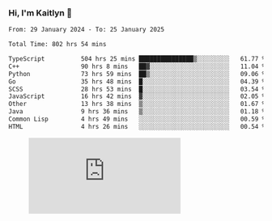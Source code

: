 ### Hi, I'm Kaitlyn 👋
<!--START_SECTION:waka-->

```txt
From: 29 January 2024 - To: 25 January 2025

Total Time: 802 hrs 54 mins

TypeScript          504 hrs 25 mins ███████████████▒░░░░░░░░░   61.77 %
C++                 90 hrs 8 mins   ██▓░░░░░░░░░░░░░░░░░░░░░░   11.04 %
Python              73 hrs 59 mins  ██▒░░░░░░░░░░░░░░░░░░░░░░   09.06 %
Go                  35 hrs 48 mins  █░░░░░░░░░░░░░░░░░░░░░░░░   04.39 %
SCSS                28 hrs 53 mins  █░░░░░░░░░░░░░░░░░░░░░░░░   03.54 %
JavaScript          16 hrs 42 mins  ▓░░░░░░░░░░░░░░░░░░░░░░░░   02.05 %
Other               13 hrs 38 mins  ▒░░░░░░░░░░░░░░░░░░░░░░░░   01.67 %
Java                9 hrs 36 mins   ▒░░░░░░░░░░░░░░░░░░░░░░░░   01.18 %
Common Lisp         4 hrs 49 mins   ░░░░░░░░░░░░░░░░░░░░░░░░░   00.59 %
HTML                4 hrs 26 mins   ░░░░░░░░░░░░░░░░░░░░░░░░░   00.54 %
```

<!--END_SECTION:waka-->

<figure><embed src="https://wakatime.com/share/@018d58bc-3d22-46c9-b2d7-4ed36fb8172d/243b5d9b-77cd-4133-89ff-dcc8f225fa18.svg"></embed></figure>
